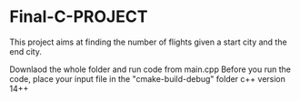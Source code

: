 # Final-C-PROJECT
This project aims at finding the number of flights given a start city and the end city.

Downlaod the whole folder and run code from main.cpp
Before you run the code, place your input file in the "cmake-build-debug" folder
c++ version 14++
